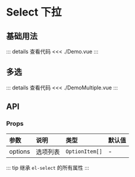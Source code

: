 # Select 下拉

<script setup>
import Demo from './Demo.vue'
import DemoMultiple from './DemoMultiple.vue'
</script>

## 基础用法

<Demo></Demo>

::: details 查看代码
<<< ./Demo.vue
:::

## 多选

<DemoMultiple></DemoMultiple>

::: details 查看代码
<<< ./DemoMultiple.vue
:::

## API

### Props

| 参数    | 说明     | 类型           | 默认值 |
| :------ | :------- | :------------- | :----- |
| options | 选项列表 | `OptionItem[]` | -      |

::: tip
继承 `el-select` 的所有属性
:::
